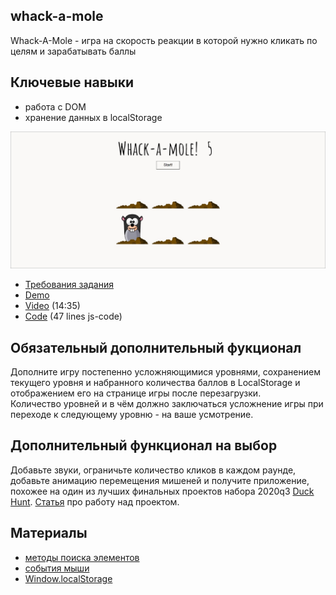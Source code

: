 ## whack-a-mole

Whack-A-Mole - игра на скорость реакции в которой нужно кликать по целям и зарабатывать баллы

## Ключевые навыки
- работа с DOM
- хранение данных в localStorage

![](images/js30-6.jpg)
- [Требования задания](js30.md)
- [Demo](https://js3030.github.io/)
- [Video](https://youtu.be/toNFfAaWghU) (14:35)
- [Code](https://github.com/wesbos/JavaScript30/tree/master/30%20-%20Whack%20A%20Mole) (47 lines js-code)

## Обязательный дополнительный фукционал
Дополните игру постепенно усложняющимися уровнями, сохранением текущего уровня и набранного количества баллов в LocalStorage и отображением его на странице игры после перезагрузки.  
Количество уровней и в чём должно заключаться усложнение игры при переходе к следующему уровню - на ваше усмотрение.

## Дополнительный функционал на выбор
Добавьте звуки, ограничьте количество кликов в каждом раунде, добавьте анимацию перемещения мишеней и получите приложение, похожее на один из лучших финальных проектов набора 2020q3 [Duck Hunt](https://nimlu-bot-rsclone.netlify.app/). [Статья](https://andreykomov.medium.com/must-read-310726007e79) про работу над проектом.

## Материалы
- [методы поиска элементов](https://learn.javascript.ru/searching-elements-dom)
- [события мыши](https://learn.javascript.ru/mouse-events-basics) 
- [Window.localStorage](https://developer.mozilla.org/ru/docs/Web/API/Window/localStorage)